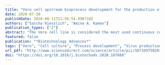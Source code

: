 ```yaml
---
title: "Vero cell upstream bioprocess development for the production of viral vectors and vaccines"
date: 2020-07-30
publishDate: 2020-08-11T21:56:54.998710Z
authors: ["Sascha Kiesslich", "Amine A. Kamen"]
publication_types: ["2"]
abstract: "The Vero cell line is considered the most used continuous cell line for the production of viral vectors and vaccines. Historically, it is the first cell line that was approved by the WHO for the production of human vaccines. Comprehensive experimental data on the production of many viruses using the Vero cell line can be found in the literature. However, the vast majority of these processes is relying on the microcarrier technology. While this system is established for the large-scale manufacturing of viral vaccine, it is still quite complex and labor intensive. Moreover, scale-up remains difficult and is limited by the surface area given by the carriers. To overcome these and other drawbacks and to establish more efficient manufacturing processes, it is a priority to further develop the Vero cell platform by applying novel bioprocess technologies. Especially in times like the current COVID-19 pandemic, advanced and scalable platform technologies could provide more efficient and cost-effective solutions to meet the global vaccine demand. Herein, we review the prevailing literature on Vero cell bioprocess development for the production of viral vectors and vaccines with the aim to assess the recent advances in bioprocess development. We critically underline the need for further research activities and describe bottlenecks to improve the Vero cell platform by taking advantage of recent developments in the cell culture engineering field."
featured: false
publication: "*Biotechnology Advances*"
tags: ["Vero", "Cell culture", "Process development", "Virus production", "Optimization", "Vaccines", "Bioreactor", "Microcarrier", "Suspension culture"]
url_pdf: "http://www.sciencedirect.com/science/article/pii/S0734975020301105"
doi: "https://doi.org/10.1016/j.biotechadv.2020.107608"
---
```


